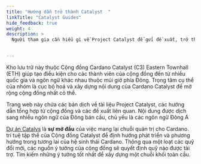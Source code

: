```yaml
---
title: "Hướng dẫn trở thành Catalyst  "
linkTitle: "Catalyst Guides"
hide_feedback: true
weight: 4
description: >
  Người tham gia cần hiểu gì về Project Catalyst để gửi đề xuất, trở thành cố vấn cộng đồng hoặc bỏ phiếu?


---
```


<!-- {{% pageinfo %}}
This is a placeholder page that shows you how to use this template site.
{{% /pageinfo %}} -->

Kho lưu trữ này thuộc Cộng đồng Cardano Catalyst (C3) Eastern Townhall (ETH) giúp tạo điều kiện cho các thành viên của cộng đồng đến từ nhiều quốc gia và ngôn ngữ khác nhau thuộc múi giờ phía Đông. Trọng tâm cụ thể của nhóm là cục bộ hoá và xây dựng nội dung của Cardano Catalyst để mở rộng cộng đồng nhất có thể.

Trang web này chứa các bản dịch về tài liệu Project Catalyst, các hướng dẫn tổng hợp từ cộng đồng và các đề xuất liên quan. Nội dung được dịch sang nhiều ngôn ngữ của Đông bán cầu, chủ yếu là các ngôn ngữ Đông Á

[Dự án Catalys](https://cardano.ideascale.com/) là **sự mở đầu** của việc mang lại chuỗi quản trị cho Cardano. trí tuệ tập thể của Cộng đồng Catalyst để định hướng phát triển và phương hướng trong tương lai của hệ sinh thái Cardano. Thông qua một loạt các quỹ đổi mới, các nguồn ý tưởng của cộng đồng sẽ quyết định quỹ nào được tài trợ. Tìm kiếm những ý tưởng tốt nhất để xây dựng một chuỗi khối toàn cầu.